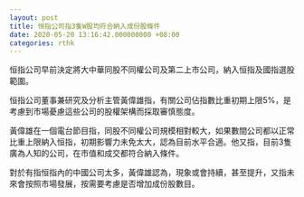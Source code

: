 ```yaml
---
layout: post
title: 恒指公司指3隻W股均符合納入成份股條件
date: 2020-05-20 13:16:42.000000000 +08:00
categories: rthk
---
```


恒指公司早前決定將大中華同股不同權公司及第二上市公司，納入恒指及國指選股範圍。

恒指公司董事兼研究及分析主管黃偉雄指，有關公司佔指數比重初期上限5%，是考慮到市場憂慮這些公司的股權架構而採取審慎態度。

黃偉雄在一個電台節目指，同股不同權公司規模相對較大，如果數間公司都以正常比重上限納入恒指，初期影響力未免太大，認為目前水平合適。他又指，目前3隻廣為人知的公司，在市值和成交都符合納入條件。

對於有指恒指內的中國公司太多，黃偉雄認為，現象或會持續，甚至提升，又指未來會按照市場發展，按需要考慮是否增加成份股數目。
